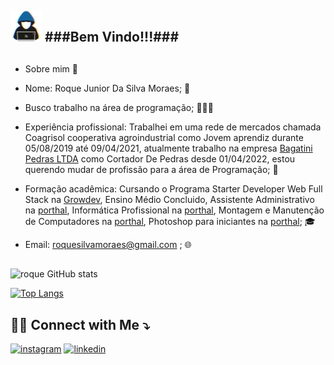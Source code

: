 ## <picture><img src = "https://github.com/0xAbdulKhalid/0xAbdulKhalid/raw/main/assets/mdImages/about_me.gif" width = 50px></picture> ###Bem Vindo!!!###
##

- Sobre mim 🤔

- Nome: Roque Junior Da Silva Moraes; 🔭

- Busco trabalho na área de programação; 👨🏻‍💻

- Experiência profissional: Trabalhei em uma rede de mercados chamada Coagrisol cooperativa agroindustrial como Jovem aprendiz durante 05/08/2019 até 09/04/2021, atualmente trabalho na empresa [Bagatini Pedras LTDA](https://www.bagatinipedras.com.br/) como Cortador De Pedras desde 01/04/2022, estou querendo mudar de profissão para a área de Programação; 💼

- Formação acadêmica: Cursando o Programa Starter Developer Web Full Stack na [Growdev](https://www.growdev.com.br/), 
 Ensino Médio Concluido, 
 Assistente Administrativo na [porthal](https://escolaporthal.com.br/),
 Informática Profissional na [porthal](https://escolaporthal.com.br/),
 Montagem e Manutenção de Computadores na [porthal](https://escolaporthal.com.br/),
 Photoshop para iniciantes na [porthal](https://escolaporthal.com.br/); 🎓

- Email: [roquesilvamoraes@gmail.com]() ; 🌐
##
![roque GitHub stats](https://github-readme-stats.vercel.app/api?username=roque-junior&show_icons=true&theme=radical)

[![Top Langs](https://github-readme-stats.vercel.app/api/top-langs/?username=roque-junior&hide_progresst=true)](https://github.com/roque-junior/github-readme-stats)

## 🤝🏻 Connect with Me ⤵️
                                                      
[![instagram](https://img.shields.io/badge/Instagram-E4405F?style=for-the-badge&logo=instagram&logoColor=white)](https://www.instagram.com/roque_s_moraes/)
[![linkedin](https://img.shields.io/badge/LinkedIn-0077B5?style=for-the-badge&logo=linkedin&logoColor=white)](https://www.linkedin.com/in/roque-junior-da-silva-moraes-b71226273/)



